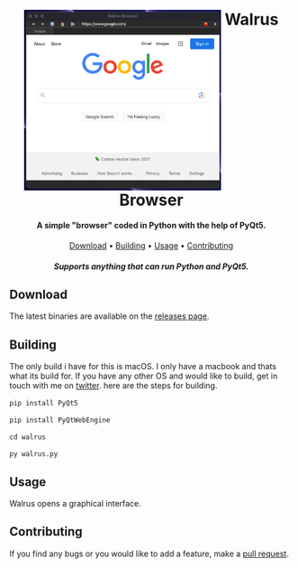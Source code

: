 <h1 align="center">
  <br>
  <img src="./img/macos.png" alt="Walrus Browser running MacOS." width="350" align="top">
  <b>Walrus Browser</b>
  <br>
</h1>

<h4 align="center">A simple "browser" coded in Python with the help of PyQt5.</h4>

<p align="center">
  <a href="#download">Download</a> •
  <a href="#building">Building</a> •
  <a href="#usage">Usage</a> •
  <a href="#contributing">Contributing</a>
</p>



<h4 align="center"><i>Supports anything that can run Python and PyQt5.</i></h4>



## Download

The latest binaries are available on the [releases page](https://github.com/virgilholmes/walrus/releases/).

## Building
The only build i have for this is macOS. I only have a macbook and thats what its build for. If you have any other OS and would like to build, get in touch with me on <a href="https://twitter.com/virgilholmes404/">twitter</a>.
here are the steps for building.

```
pip install PyQt5
```
```
pip install PyQtWebEngine
```
```
cd walrus
```
```
py walrus.py
```
## Usage

Walrus opens a graphical interface. 



## Contributing

If you find any bugs or you would like to add a feature, make a [pull request](https://github.com/virgilholmes/walrus/pulls).
